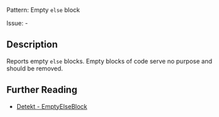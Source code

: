 Pattern: Empty `else` block

Issue: -

## Description

Reports empty `else` blocks. Empty blocks of code serve no purpose and should be removed.

## Further Reading

* [Detekt - EmptyElseBlock](https://detekt.dev/docs/rules/empty-blocks/#emptyelseblock)